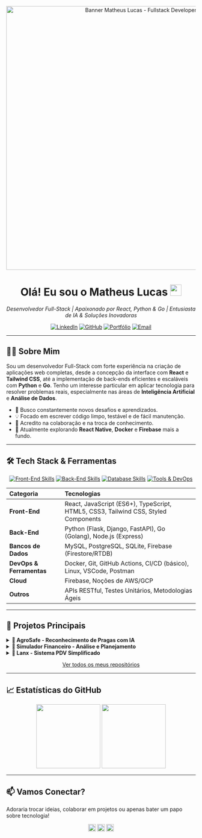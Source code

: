 <p align="center">
  <img src="https://raw.githubusercontent.com/MatheusLucas01/MatheusLucas01/main/banner.png" alt="Banner Matheus Lucas - Fullstack Developer" width="700"/> 
  <!-- Ajuste width="700" se necessário -->
</p>

<h1 align="center">Olá! Eu sou o Matheus Lucas <img src="https://media.giphy.com/media/hvRJCLFzcasrR4ia7z/giphy.gif" width="30px"></h1>

<p align="center">
  <em>Desenvolvedor Full-Stack | Apaixonado por React, Python & Go | Entusiasta de IA & Soluções Inovadoras</em>
</p>

<p align="center">
  <a href="https://linkedin.com/in/matheussouza1s" target="_blank"><img src="https://img.shields.io/badge/LinkedIn-0077B5?style=for-the-badge&logo=linkedin&logoColor=white" alt="LinkedIn"></a>
  <a href="https://github.com/MatheusLucas01" target="_blank"><img src="https://img.shields.io/badge/GitHub-181717?style=for-the-badge&logo=github&logoColor=white" alt="GitHub"></a>
  <a href="https://matheuscode.com.br" target="_blank"><img src="https://img.shields.io/badge/Portfólio-FF5733?style=for-the-badge&logo=firefox&logoColor=white" alt="Portfólio"></a>
  <a href="mailto:matheuslucasdesouza22@gmail.com"><img src="https://img.shields.io/badge/Email-D14836?style=for-the-badge&logo=gmail&logoColor=white" alt="Email"></a>
</p>

---

## 👨‍💻 Sobre Mim

Sou um desenvolvedor Full-Stack com forte experiência na criação de aplicações web completas, desde a concepção da interface com **React** e **Tailwind CSS**, até a implementação de back-ends eficientes e escaláveis com **Python** e **Go**. Tenho um interesse particular em aplicar tecnologia para resolver problemas reais, especialmente nas áreas de **Inteligência Artificial** e **Análise de Dados**.

*   🚀 Busco constantemente novos desafios e aprendizados.
*   💡 Focado em escrever código limpo, testável e de fácil manutenção.
*   🤝 Acredito na colaboração e na troca de conhecimento.
*   🌱 Atualmente explorando **React Native**, **Docker** e **Firebase** mais a fundo.

---

## 🛠️ Tech Stack & Ferramentas

<div align="center">
  <a href="#"><img src="https://skillicons.dev/icons?i=react,js,ts,html,css,tailwind" alt="Front-End Skills"/></a>
  <a href="#"><img src="https://skillicons.dev/icons?i=python,go,nodejs,express" alt="Back-End Skills"/></a>
  <a href="#"><img src="https://skillicons.dev/icons?i=mysql,postgres,firebase" alt="Database Skills"/></a>
  <a href="#"><img src="https://skillicons.dev/icons?i=docker,git,githubactions,linux,vscode" alt="Tools & DevOps"/></a>
</div>

| Categoria     | Tecnologias                                       |
| :------------ | :------------------------------------------------ |
| **Front-End** | React, JavaScript (ES6+), TypeScript, HTML5, CSS3, Tailwind CSS, Styled Components |
| **Back-End**  | Python (Flask, Django, FastAPI), Go (Golang), Node.js (Express) |
| **Bancos de Dados** | MySQL, PostgreSQL, SQLite, Firebase (Firestore/RTDB) |
| **DevOps & Ferramentas** | Docker, Git, GitHub Actions, CI/CD (básico), Linux, VSCode, Postman |
| **Cloud**     | Firebase, Noções de AWS/GCP                      |
| **Outros**    | APIs RESTful, Testes Unitários, Metodologias Ágeis |

---

## 🎯 Projetos Principais

<details>
  <summary><strong>🚜 AgroSafe - Reconhecimento de Pragas com IA</strong></summary>
  <br>
  Plataforma web que utiliza modelos de Visão Computacional para identificar pragas em imagens de lavouras, fornecendo diagnósticos rápidos para o agronegócio.
  <br>
  <em><strong>Destaques:</strong> Treinamento de modelo IA, API RESTful, Interface interativa.</em>
  <br>
  <strong>Tecnologias:</strong> Python (TensorFlow/Keras, Flask), React, Docker.
  <br>
  🔗 [Ver no GitHub](https://github.com/MatheusLucas01/agrosafe)
</details>

<details>
  <summary><strong>💸 Simulador Financeiro - Análise e Planejamento</strong></summary>
  <br>
  Aplicação web para simular cenários de investimento, calcular juros compostos e auxiliar no planejamento financeiro pessoal ou empresarial com gráficos interativos.
  <br>
  <em><strong>Destaques:</strong> Cálculos financeiros complexos, Visualização de dados (Chart.js), Arquitetura desacoplada (potencial para microsserviços).</em>
  <br>
  <strong>Tecnologias:</strong> React, Go (cálculos), Python (API), MySQL.
  <br>
  🔗 [Ver no GitHub](https://github.com/MatheusLucas01/simulador-financeiro)
</details>

<details>
  <summary><strong>🍔 Lanx - Sistema PDV Simplificado</strong></summary>
  <br>
  Sistema desktop desenvolvido para um negócio familiar, focado no controle de caixa, registro de vendas e gerenciamento básico de estoque para lanchonetes.
  <br>
  <em><strong>Destaques:</strong> Solução prática para um problema real, Interface gráfica simples (Tkinter).</em>
  <br>
  <strong>Tecnologias:</strong> Python, Tkinter, SQLite.
  <br>
  🔗 [Ver no GitHub](https://github.com/MatheusLucas01/lanx)
</details>

<p align="center">
  <a href="https://github.com/MatheusLucas01?tab=repositories">Ver todos os meus repositórios</a>
</p>

---

## 📈 Estatísticas do GitHub

<p align="center">
  <picture>
    <source media="(prefers-color-scheme: dark)" srcset="https://github-readme-stats.vercel.app/api?username=MatheusLucas01&show_icons=true&theme=radical&include_all_commits=true&count_private=true">
    <source media="(prefers-color-scheme: light)" srcset="https://github-readme-stats.vercel.app/api?username=MatheusLucas01&show_icons=true&theme=default&include_all_commits=true&count_private=true">
    <img height="170em" src="https://github-readme-stats.vercel.app/api?username=MatheusLucas01&show_icons=true&theme=default&include_all_commits=true&count_private=true" />
  </picture>
  <picture>
    <source media="(prefers-color-scheme: dark)" srcset="https://github-readme-stats.vercel.app/api/top-langs/?username=MatheusLucas01&layout=compact&langs_count=8&theme=radical">
    <source media="(prefers-color-scheme: light)" srcset="https://github-readme-stats.vercel.app/api/top-langs/?username=MatheusLucas01&layout=compact&langs_count=8&theme=default">
    <img height="170em" src="https://github-readme-stats.vercel.app/api/top-langs/?username=MatheusLucas01&layout=compact&langs_count=8&theme=default" />
  </picture>
</p>

---

## 📫 Vamos Conectar?

Adoraria trocar ideias, colaborar em projetos ou apenas bater um papo sobre tecnologia!

<p align="center">
  <a href="https://linkedin.com/in/matheussouza1s" target="_blank"><code><img height="20" src="https://img.shields.io/badge/LinkedIn-0077B5?style=flat&logo=linkedin&logoColor=white"></code></a>
  <a href="mailto:matheuslucasdesouza22@gmail.com"><code><img height="20" src="https://img.shields.io/badge/Gmail-D14836?style=flat&logo=gmail&logoColor=white"></code></a>
  <a href="https://matheuscode.com.br" target="_blank"><code><img height="20" src="https://img.shields.io/badge/Website-FF5733?style=flat&logo=firefox&logoColor=white"></code></a>
</p>
